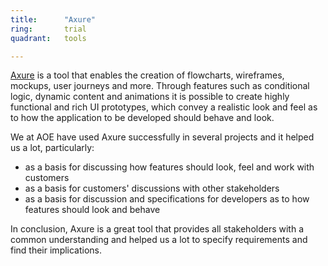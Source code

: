 ```yaml
---
title:      "Axure"
ring:       trial
quadrant:   tools

---
```


[Axure](https://www.axure.com/) is a tool that enables the creation of flowcharts, wireframes, mockups, user journeys and more.
Through features such as conditional logic, dynamic content and animations it is possible to create highly functional and rich UI prototypes, which convey a realistic look and feel as to how the application to be developed should behave and look.
 
We at AOE have used Axure successfully in several projects and it helped us a lot, particularly:
 - as a basis for discussing how features should look, feel and work with customers
 - as a basis for customers' discussions with other stakeholders
 - as a basis for discussion and specifications for developers as to how features should look and behave
 
In conclusion, Axure is a great tool that provides all stakeholders with a common understanding and helped us a lot to specify requirements and find their implications.
